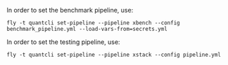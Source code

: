 In order to set the benchmark pipeline, use: 

`fly -t quantcli set-pipeline --pipeline xbench --config benchmark_pipeline.yml --load-vars-from=secrets.yml`

In order to set the testing pipeline, use:

`fly -t quantcli set-pipeline --pipeline xstack --config pipeline.yml`
